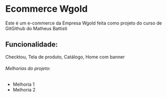 # Ecommerce Wgold
Este é um e-commerce da Empresa Wgold feita como projeto do curso de GitGithub do Matheus Battisti

## Funcionalidade:

Checktou, Tela de produto, Catálogo, Home com banner

###### Melhorias do projeto:

- Melhoria 1
- Melhoria 2
